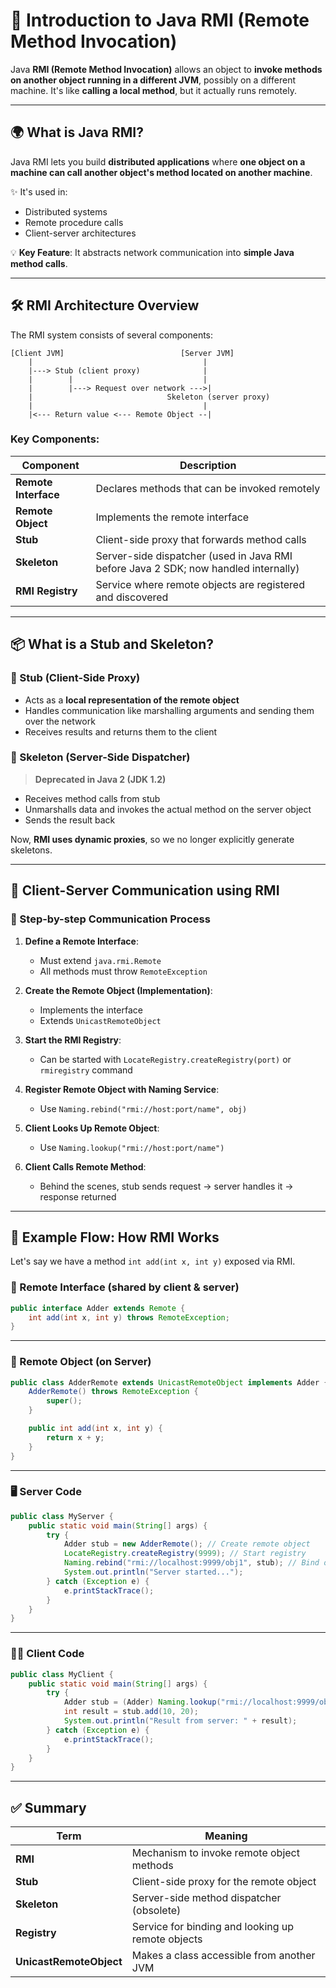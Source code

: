 # 📡 Introduction to Java RMI (Remote Method Invocation)

Java **RMI (Remote Method Invocation)** allows an object to **invoke methods on another object running in a different JVM**, possibly on a different machine. It's like **calling a local method**, but it actually runs remotely.

---

## 🌍 What is Java RMI?

Java RMI lets you build **distributed applications** where **one object on a machine can call another object's method located on another machine**.

✨ It's used in:
- Distributed systems
- Remote procedure calls
- Client-server architectures

💡 **Key Feature**: It abstracts network communication into **simple Java method calls**.

---

## 🛠️ RMI Architecture Overview

The RMI system consists of several components:

```
[Client JVM]                          [Server JVM]
    |                                      |
    |---> Stub (client proxy)              |
    |        |                             |
    |        |---> Request over network --->|
    |                              Skeleton (server proxy)
    |                                      |
    |<--- Return value <--- Remote Object --|
```

### Key Components:

| Component | Description |
|----------|-------------|
| **Remote Interface** | Declares methods that can be invoked remotely |
| **Remote Object** | Implements the remote interface |
| **Stub** | Client-side proxy that forwards method calls |
| **Skeleton** | Server-side dispatcher (used in Java RMI before Java 2 SDK; now handled internally) |
| **RMI Registry** | Service where remote objects are registered and discovered |

---

## 📦 What is a Stub and Skeleton?

### 🧩 Stub (Client-Side Proxy)

- Acts as a **local representation of the remote object**
- Handles communication like marshalling arguments and sending them over the network
- Receives results and returns them to the client

### 🧱 Skeleton (Server-Side Dispatcher)

> **Deprecated in Java 2 (JDK 1.2)**

- Receives method calls from stub
- Unmarshalls data and invokes the actual method on the server object
- Sends the result back

Now, **RMI uses dynamic proxies**, so we no longer explicitly generate skeletons.

---

## 🔗 Client-Server Communication using RMI

### 🔧 Step-by-step Communication Process

1. **Define a Remote Interface**:
   - Must extend `java.rmi.Remote`
   - All methods must throw `RemoteException`

2. **Create the Remote Object (Implementation)**:
   - Implements the interface
   - Extends `UnicastRemoteObject`

3. **Start the RMI Registry**:
   - Can be started with `LocateRegistry.createRegistry(port)` or `rmiregistry` command

4. **Register Remote Object with Naming Service**:
   - Use `Naming.rebind("rmi://host:port/name", obj)`

5. **Client Looks Up Remote Object**:
   - Use `Naming.lookup("rmi://host:port/name")`

6. **Client Calls Remote Method**:
   - Behind the scenes, stub sends request → server handles it → response returned

---

## 🧪 Example Flow: How RMI Works

Let's say we have a method `int add(int x, int y)` exposed via RMI.

### 🧩 Remote Interface (shared by client & server)

```java
public interface Adder extends Remote {
    int add(int x, int y) throws RemoteException;
}
```

---

### 🧱 Remote Object (on Server)

```java
public class AdderRemote extends UnicastRemoteObject implements Adder {
    AdderRemote() throws RemoteException {
        super();
    }

    public int add(int x, int y) {
        return x + y;
    }
}
```

---

### 🖥️ Server Code

```java
public class MyServer {
    public static void main(String[] args) {
        try {
            Adder stub = new AdderRemote(); // Create remote object
            LocateRegistry.createRegistry(9999); // Start registry
            Naming.rebind("rmi://localhost:9999/obj1", stub); // Bind object
            System.out.println("Server started...");
        } catch (Exception e) {
            e.printStackTrace();
        }
    }
}
```

---

### 👨‍💻 Client Code

```java
public class MyClient {
    public static void main(String[] args) {
        try {
            Adder stub = (Adder) Naming.lookup("rmi://localhost:9999/obj1");
            int result = stub.add(10, 20);
            System.out.println("Result from server: " + result);
        } catch (Exception e) {
            e.printStackTrace();
        }
    }
}
```

---

## ✅ Summary

| Term       | Meaning |
|------------|--------|
| **RMI**    | Mechanism to invoke remote object methods |
| **Stub**   | Client-side proxy for the remote object |
| **Skeleton** | Server-side method dispatcher (obsolete) |
| **Registry** | Service for binding and looking up remote objects |
| **UnicastRemoteObject** | Makes a class accessible from another JVM |

